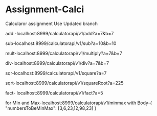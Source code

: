 # Assignment-Calci
Calcularor assignment 
Use Updated branch

  add -localhost:8999/calculatorapi/v1/add?a=7&b=7

sub-localhost:8999/calculatorapi/v1/sub?a=10&b=10

mult-localhost:8999/calculatorapi/v1/multiply?a=7&b=7

div-localhost:8999/calculatorapi/v1/div?a=7&b=7

sqr-localhost:8999/calculatorapi/v1/square?a=7

sqrt-localhost:8999/calculatorapi/v1/squareRoot?a=225

fact- localhost:8999/calculatorapi/v1/fact?a=5

for Min and Max-localhost:8999/calculatorapi/v1/minmax
with Body-{
    "numbersToBeMinMax": [3,6,23,12,98,23]
}
